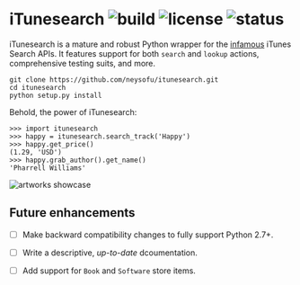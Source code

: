 # iTunesearch ![build](https://travis-ci.org/neysofu/itunesearch.svg?branch=master) ![license](https://img.shields.io/badge/license-MIT-blue.svg) ![status](https://img.shields.io/badge/maintained-yes-orange.svg)

iTunesearch is a mature and robust Python wrapper for the [infamous](https://medium.com/@ftxdri/the-itunes-api-the-epitome-of-bad-api-design-b83a9ac41132#.ka9dfyzd3) iTunes Search APIs. It features support for both `search` and `lookup` actions, comprehensive testing suits, and more.

    git clone https://github.com/neysofu/itunesearch.git
	cd itunesearch
	python setup.py install

Behold, the power of iTunesearch:

    >>> import itunesearch
	>>> happy = itunesearch.search_track('Happy')
	>>> happy.get_price()
	(1.29, 'USD')
	>>> happy.grab_author().get_name()
	'Pharrell Williams'

![artworks showcase](http://i.stack.imgur.com/vR2sL.png)

## Future enhancements

 - [ ] Make backward compatibility changes to fully support Python 2.7+.
 - [ ] Write a descriptive, *up-to-date* dcoumentation.
 - [ ] Add support for `Book` and `Software` store items.

